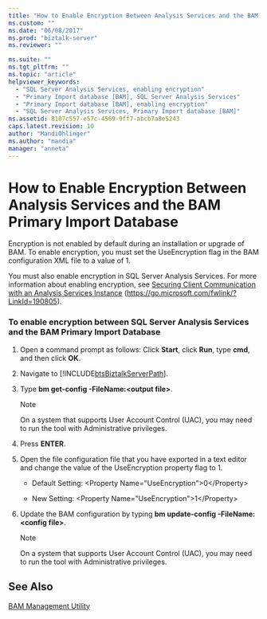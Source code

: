 ```yaml
---
title: "How to Enable Encryption Between Analysis Services and the BAM Primary Import Database | Microsoft Docs"
ms.custom: ""
ms.date: "06/08/2017"
ms.prod: "biztalk-server"
ms.reviewer: ""

ms.suite: ""
ms.tgt_pltfrm: ""
ms.topic: "article"
helpviewer_keywords:
  - "SQL Server Analysis Services, enabling encryption"
  - "Primary Import database [BAM], SQL Server Analysis Services"
  - "Primary Import database [BAM], enabling encryption"
  - "SQL Server Analysis Services, Primary Import database [BAM]"
ms.assetid: 8107c557-e57c-4569-9ff7-abcb7a8e5243
caps.latest.revision: 10
author: "MandiOhlinger"
ms.author: "mandia"
manager: "anneta"
---
```

# How to Enable Encryption Between Analysis Services and the BAM Primary Import Database
Encryption is not enabled by default during an installation or upgrade of BAM. To enable encryption, you must set the UseEncryption flag in the BAM configuration XML file to a value of 1.

 You must also enable encryption in SQL Server Analysis Services. For more information about enabling encryption, see [Securing Client Communication with an Analysis Services Instance](https://go.microsoft.com/fwlink/?LinkId=190805) (https://go.microsoft.com/fwlink/?LinkId=190805).

### To enable encryption between SQL Server Analysis Services and the BAM Primary Import Database

1. Open a command prompt as follows: Click **Start**, click **Run**, type **cmd**, and then click **OK**.

2. Navigate to [!INCLUDE[btsBiztalkServerPath](../includes/btsbiztalkserverpath-md.md)].

3. Type **bm get-config -FileName:\<output file\>**.

   > [!NOTE]
   >  On a system that supports User Account Control (UAC), you may need to run the tool with Administrative privileges.

4. Press **ENTER**.

5. Open the file configuration file that you have exported in a text editor and change the value of the UseEncryption property flag to 1.

   -   Default Setting: \<Property Name="UseEncryption"\>0\</Property\>

   -   New Setting: \<Property Name="UseEncryption"\>1\</Property\>

6. Update the BAM configuration by typing **bm update-config -FileName:\<config file\>**.

   > [!NOTE]
   >  On a system that supports User Account Control (UAC), you may need to run the tool with Administrative privileges.

## See Also
 [BAM Management Utility](../core/bam-management-utility.md)